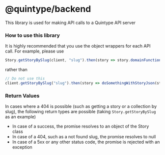 # @quintype/backend

This library is used for making API calls to a Quintype API server

### How to use this library

It is highly recommended that you use the object wrappers for each API call. For example, please use

```javascript
Story.getStoryBySlug(client, "slug").then(story => story.domainFunction())
```

rather than

```javascript
// Do not use this
client.getStoryBySlug("slug").then(story => doSomethingWithStoryJson(story))
```

### Return Values

In cases where a 404 is possible (such as getting a story or a collection by slug), the following return types are possible (taking `Story.getStoryBySlug` as an example)

* In case of a success, the promise resolves to an object of the Story class
* In case of a 404, such as a not found slug, the promise resolves to null
* In case of a 5xx or any other status code, the promise is rejected with an exception
